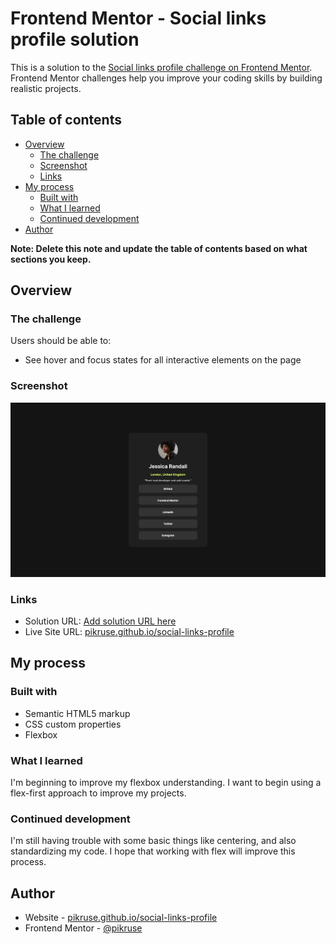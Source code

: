
# Frontend Mentor - Social links profile solution

This is a solution to the [Social links profile challenge on Frontend Mentor](https://www.frontendmentor.io/challenges/social-links-profile-UG32l9m6dQ). Frontend Mentor challenges help you improve your coding skills by building realistic projects. 

## Table of contents

- [Overview](#overview)
  - [The challenge](#the-challenge)
  - [Screenshot](#screenshot)
  - [Links](#links)
- [My process](#my-process)
  - [Built with](#built-with)
  - [What I learned](#what-i-learned)
  - [Continued development](#continued-development)
- [Author](#author)

**Note: Delete this note and update the table of contents based on what sections you keep.**

## Overview

### The challenge

Users should be able to:

- See hover and focus states for all interactive elements on the page

### Screenshot

![Screenshot](./assets/images/screenshot.png)

### Links

- Solution URL: [Add solution URL here](https://your-solution-url.com)
- Live Site URL: [pikruse.github.io/social-links-profile](https://pikruse.github.io/social-links-profile)

## My process

### Built with

- Semantic HTML5 markup
- CSS custom properties
- Flexbox

### What I learned

I'm beginning to improve my flexbox understanding. I want to begin using a flex-first approach to improve my projects.

### Continued development

I'm still having trouble with some basic things like centering, and also standardizing my code. I hope that working with flex will improve this process.

## Author

- Website - [pikruse.github.io/social-links-profile](https://pikruse.github.io/social-links-profile)
- Frontend Mentor - [@pikruse](https://www.frontendmentor.io/profile/pikruse)

